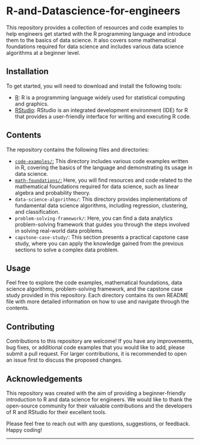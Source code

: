 # R-and-Datascience-for-engineers

This repository provides a collection of resources and code examples to help engineers get started with the R programming language and introduce them to the basics of data science. It also covers some mathematical foundations required for data science and includes various data science algorithms at a beginner level.

## Installation

To get started, you will need to download and install the following tools:

- [R](https://mirror.niser.ac.in/cran/): R is a programming language widely used for statistical computing and graphics.
- [RStudio](https://posit.co/download/rstudio-desktop/): RStudio is an integrated development environment (IDE) for R that provides a user-friendly interface for writing and executing R code.

## Contents

The repository contains the following files and directories:

- [`code-examples/`:](https://github.com/Uninterestedguy/R-and-Datascience-for-engineers/tree/main/Basic%20R%20programs) This directory includes various code examples written in R, covering the basics of the language and demonstrating its usage in data science.
- [`math-foundations/`:](https://github.com/Uninterestedguy/R-and-Datascience-for-engineers/tree/main/LINEAR%20ALGEBRA%20AND%20MATRICES) Here, you will find resources and code related to the mathematical foundations required for data science, such as linear algebra and probability theory.
- `data-science-algorithms/`: This directory provides implementations of fundamental data science algorithms, including regression, clustering, and classification.
- `problem-solving-framework/`: Here, you can find a data analytics problem-solving framework that guides you through the steps involved in solving real-world data problems.
- `capstone-case-study/`: This section presents a practical capstone case study, where you can apply the knowledge gained from the previous sections to solve a complex data problem.

## Usage

Feel free to explore the code examples, mathematical foundations, data science algorithms, problem-solving framework, and the capstone case study provided in this repository. Each directory contains its own README file with more detailed information on how to use and navigate through the contents.

## Contributing

Contributions to this repository are welcome! If you have any improvements, bug fixes, or additional code examples that you would like to add, please submit a pull request. For larger contributions, it is recommended to open an issue first to discuss the proposed changes.

## Acknowledgements

This repository was created with the aim of providing a beginner-friendly introduction to R and data science for engineers. We would like to thank the open-source community for their valuable contributions and the developers of R and RStudio for their excellent tools.

Please feel free to reach out with any questions, suggestions, or feedback. Happy coding!

---
